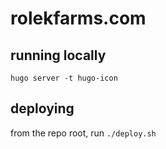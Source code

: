 # rolekfarms.com

## running locally
`hugo server -t hugo-icon`

## deploying
from the repo root, run `./deploy.sh`